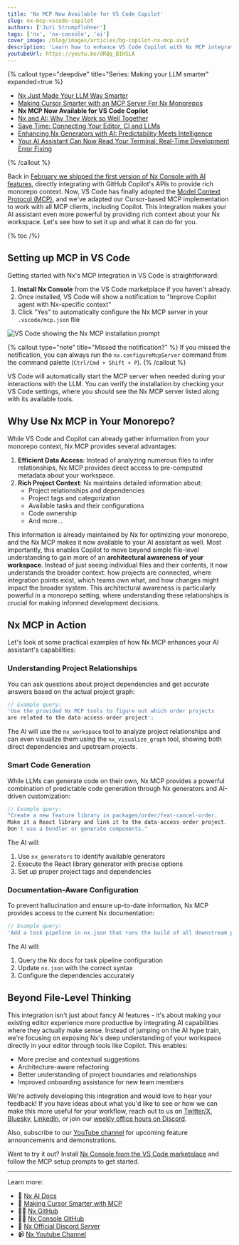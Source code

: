 ```yaml
---
title: 'Nx MCP Now Available for VS Code Copilot'
slug: nx-mcp-vscode-copilot
authors: ['Juri Strumpflohner']
tags: ['nx', 'nx-console', 'ai']
cover_image: /blog/images/articles/bg-copilot-nx-mcp.avif
description: 'Learn how to enhance VS Code Copilot with Nx MCP integration, providing rich monorepo context for smarter AI assistance.'
youtubeUrl: https://youtu.be/dRQq_B1HSLA
---
```


{% callout type="deepdive" title="Series: Making your LLM smarter" expanded=true %}

- [Nx Just Made Your LLM Way Smarter](/blog/nx-just-made-your-llm-smarter)
- [Making Cursor Smarter with an MCP Server For Nx Monorepos](/blog/nx-made-cursor-smarter)
- **Nx MCP Now Available for VS Code Copilot**
- [Nx and AI: Why They Work so Well Together](/blog/nx-and-ai-why-they-work-together)
- [Save Time: Connecting Your Editor, CI and LLMs](/blog/nx-editor-ci-llm-integration)
- [Enhancing Nx Generators with AI: Predictability Meets Intelligence](/blog/nx-generators-ai-integration)
- [Your AI Assistant Can Now Read Your Terminal: Real-Time Development Error Fixing](/blog/nx-terminal-integration-ai)

{% /callout %}

Back in [February we shipped the first version of Nx Console with AI features](/blog/nx-just-made-your-llm-smarter), directly integrating with GitHub Copilot's APIs to provide rich monorepo context. Now, VS Code has finally adopted the [Model Context Protocol (MCP)](https://modelcontextprotocol.io/introduction), and we've adapted our Cursor-based MCP implementation to work with all MCP clients, including Copilot. This integration makes your AI assistant even more powerful by providing rich context about your Nx workspace. Let's see how to set it up and what it can do for you.

{% toc /%}

## Setting up MCP in VS Code

Getting started with Nx's MCP integration in VS Code is straightforward:

1. **Install Nx Console** from the VS Code marketplace if you haven't already.
2. Once installed, VS Code will show a notification to "Improve Copilot agent with Nx-specific context"
3. Click "Yes" to automatically configure the Nx MCP server in your `.vscode/mcp.json` file

![VS Code showing the Nx MCP installation prompt](/blog/images/articles/copilot-mcp-install.avif)

{% callout type="note" title="Missed the notification?" %}
If you missed the notification, you can always run the `nx.configureMcpServer` command from the command palette (`Ctrl/Cmd + Shift + P`).
{% /callout %}

VS Code will automatically start the MCP server when needed during your interactions with the LLM. You can verify the installation by checking your VS Code settings, where you should see the Nx MCP server listed along with its available tools.

## Why Use Nx MCP in Your Monorepo?

While VS Code and Copilot can already gather information from your monorepo context, Nx MCP provides several advantages:

1. **Efficient Data Access**: Instead of analyzing numerous files to infer relationships, Nx MCP provides direct access to pre-computed metadata about your workspace.
2. **Rich Project Context**: Nx maintains detailed information about:
   - Project relationships and dependencies
   - Project tags and categorization
   - Available tasks and their configurations
   - Code ownership
   - And more...

This information is already maintained by Nx for optimizing your monorepo, and the Nx MCP makes it now available to your AI assistant as well. Most importantly, this enables Copilot to move beyond simple file-level understanding to gain more of an **architectural awareness of your workspace**. Instead of just seeing individual files and their contents, it now understands the broader context: how projects are connected, where integration points exist, which teams own what, and how changes might impact the broader system. This architectural awareness is particularly powerful in a monorepo setting, where understanding these relationships is crucial for making informed development decisions.

## Nx MCP in Action

Let's look at some practical examples of how Nx MCP enhances your AI assistant's capabilities:

### Understanding Project Relationships

You can ask questions about project dependencies and get accurate answers based on the actual project graph:

```typescript
// Example query:
'Use the provided Nx MCP tools to figure out which order projects
are related to the data-access-order project';
```

The AI will use the `nx_workspace` tool to analyze project relationships and can even visualize them using the `nx_visualize_graph` tool, showing both direct dependencies and upstream projects.

### Smart Code Generation

While LLMs can generate code on their own, Nx MCP provides a powerful combination of predictable code generation through Nx generators and AI-driven customization:

```typescript
// Example query:
"Create a new feature library in packages/order/feat-cancel-order.
Make it a React library and link it to the data-access-order project.
Don't use a bundler or generate components."
```

The AI will:

1. Use `nx_generators` to identify available generators
2. Execute the React library generator with precise options
3. Set up proper project tags and dependencies

### Documentation-Aware Configuration

To prevent hallucination and ensure up-to-date information, Nx MCP provides access to the current Nx documentation:

```typescript
// Example query:
'Add a task pipeline in nx.json that runs the build of all downstream projects before the dev command';
```

The AI will:

1. Query the Nx docs for task pipeline configuration
2. Update `nx.json` with the correct syntax
3. Configure the dependencies accurately

## Beyond File-Level Thinking

This integration isn't just about fancy AI features - it's about making your existing editor experience more productive by integrating AI capabilities where they actually make sense. Instead of jumping on the AI hype train, we're focusing on exposing Nx's deep understanding of your workspace directly in your editor through tools like Copilot. This enables:

- More precise and contextual suggestions
- Architecture-aware refactoring
- Better understanding of project boundaries and relationships
- Improved onboarding assistance for new team members

We're actively developing this integration and would love to hear your feedback! If you have ideas about what you'd like to see or how we can make this more useful for your workflow, reach out to us on [Twitter/X](https://x.com/NxDevTools), [Bluesky](https://bsky.app/profile/nx.dev), [LinkedIn](https://www.linkedin.com/company/nrwl/), or join our [weekly office hours on Discord](http://go.nx.dev/office-hours).

Also, subscribe to our [YouTube channel](https://www.youtube.com/@nxdevtools) for upcoming feature announcements and demonstrations.

Want to try it out? Install [Nx Console from the VS Code marketplace](/getting-started/editor-setup) and follow the MCP setup prompts to get started.

---

Learn more:

- 🧠 [Nx AI Docs](/features/enhance-AI)
- 📖 [Making Cursor Smarter with MCP](/blog/nx-made-cursor-smarter)
- 👩‍💻 [Nx GitHub](https://github.com/nrwl/nx)
- 👩‍💻 [Nx Console GitHub](https://github.com/nrwl/nx-console)
- 💬 [Nx Official Discord Server](https://go.nx.dev/community)
- 📹 [Nx Youtube Channel](https://www.youtube.com/@nxdevtools)

